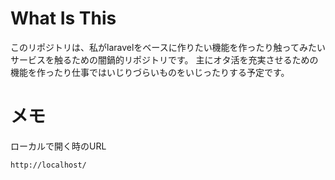 # What Is This
このリポジトリは、私がlaravelをベースに作りたい機能を作ったり触ってみたいサービスを触るための闇鍋的リポジトリです。
主にオタ活を充実させるための機能を作ったり仕事ではいじりづらいものをいじったりする予定です。

# メモ
ローカルで開く時のURL
```
http://localhost/
```
